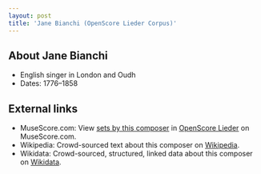 ```yaml
---
layout: post
title: 'Jane Bianchi (OpenScore Lieder Corpus)'
---
```


## About Jane Bianchi

- English singer in London and Oudh
- Dates: 1776–1858

## External links

- MuseScore.com: View [sets by this composer] in [OpenScore Lieder] on MuseScore.com.
- Wikipedia: Crowd-sourced text about this composer on [Wikipedia].
- Wikidata: Crowd-sourced, structured, linked data about this composer on [Wikidata].

[Wikipedia]: https://en.wikipedia.org/wiki/Jane_Bianchi
[Wikidata]: https://www.wikidata.org/wiki/Q18529943
[sets by this composer]: https://musescore.com/openscore-lieder-corpus/sets?order=title&text=Bianchi+Lacy,+Jane
[OpenScore Lieder]: https://musescore.com/openscore-lieder-corpus

